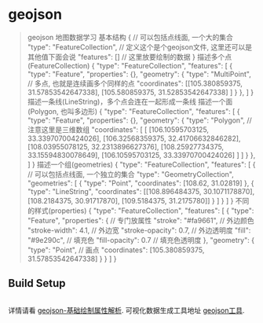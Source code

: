 # geojson

> geojson 地图数据学习
> 基本结构
    { // 可以包括点线面, 一个大的集合
        "type": "FeatureCollection", // 定义这个是个geojson文件, 这里还可以是其他值下面会说
        "features": [] // 这里放要绘制的数据
    }
> 描述多个点(FeatureCollection)
    {
        "type": "FeatureCollection",
        "features": [
                {
                "type": "Feature",
                "properties": {},
                "geometry": {
                    "type": "MultiPoint", // 多点, 也就是连续画多个同样的点
                    "coordinates": [[105.380859375, 31.57853542647338],
                        [105.580859375, 31.52853542647338]
                    ]
                }
            },
        ]
    }
> 描述一条线(LineString)，多个点会连在一起形成一条线
> 描述一个面(Polygon, 也叫多边形)
    {
        "type": "FeatureCollection",
        "features": [
            {
                "type": "Feature",
                "properties": {},
                "geometry": {
                    "type": "Polygon", // 注意这里是三维数组
                    "coordinates": [
                        [
                            [106.10595703125, 33.33970700424026],
                            [106.32568359375, 32.41706632846282],
                            [108.03955078125, 32.2313896627376],
                            [108.25927734375, 33.15594830078649],
                            [106.10595703125, 33.33970700424026]
                        ]
                    ]
                }
            },
        ]
    }
> 描述一个组(geometries)
{
    "type": "FeatureCollection",
    "features": [
        { // 可以包括点线面, 一个独立的集合
            "type": "GeometryCollection",
            "geometries": [
                {
                    "type": "Point",
                    "coordinates": [108.62, 31.02819]
                }, {
                "type": "LineString",
                "coordinates": [[108.896484375, 30.1071178870],
                    [108.2184375, 30.91717870],
                    [109.5184375, 31.2175780]]
                }
            ]
        }
    ]
}
> 不同的样式(properties)
{
    "type": "FeatureCollection",
    "features": [
        {
            "type": "Feature",
            "properties": { // 专门放属性
                "stroke": "#fa9661", // 外边颜色
                "stroke-width": 4.1, // 外边宽
                "stroke-opacity": 0.7, // 外边透明度
                "fill": "#9e290c",  // 填充色
                "fill-opacity": 0.7 // 填充色透明度
            },
            "geometry": {
                "type": "Point",  // 画点
                "coordinates": [105.380859375, 31.57853542647338]
            }
        }
    ]
}


## Build Setup
``` 教程地址
``` 

详情请看 [geojson-基础绘制属性解析](https://segmentfault.com/a/1190000037611134/).
可视化数据生成工具地址 [geojson工具](http://geojson.io/#map=3/42.81/54.14).
